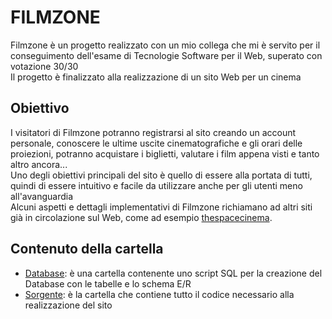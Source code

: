 # FILMZONE
Filmzone è un progetto realizzato con un mio collega che mi è servito per il conseguimento dell'esame di Tecnologie Software per il Web, superato con votazione 30/30  
Il progetto è finalizzato alla realizzazione di un sito Web per un cinema

## Obiettivo
I visitatori di Filmzone potranno registrarsi al sito creando un account personale, conoscere le ultime uscite cinematografiche e gli orari delle proiezioni, potranno acquistare i biglietti, valutare i film appena visti e tanto altro ancora...  
Uno degli obiettivi principali del sito è quello di essere alla portata di tutti, quindi di essere intuitivo e facile da utilizzare anche per gli utenti meno all'avanguardia  
Alcuni aspetti e dettagli implementativi di Filmzone richiamano ad altri siti già in circolazione sul Web, come ad esempio [thespacecinema](https://www.thespacecinema.it).  


## Contenuto della cartella
- [Database](database): è una cartella contenente uno script SQL per la creazione del Database con le tabelle e lo schema E/R
- [Sorgente](vittoria-riviello_pj): è la cartella che contiene tutto il codice necessario alla realizzazione del sito
